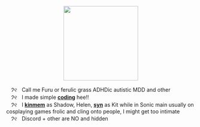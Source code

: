 <p align="center">
<img src="https://media.discordapp.net/attachments/1196764336656502797/1241688201559539732/Untitled84_20240519164432.png?ex=664b1bc0&is=6649ca40&hm=5a5862d37846d507cd5860b4762f53fe09c32c06c18af8287e294abb6f6ad73d&"<width="199" height="199">
</p>

ㅤ𑁘୧ㅤCall me Furu or ferulic grass ADHDic autistic MDD and other
\
ㅤ𑁘୧ㅤI made simple [**coding**](https://replit.com/@sebastiansis/twinkl) hee!!
\
ㅤ𑁘୧ㅤI [**kinmem**](https://fkin.carrd.co/#two) as Shadow, Helen, [**syn**](https://fkin.carrd.co/#two) as Kit while in Sonic main usually on cosplaying games frolic and cling onto people, I might get too intimate
\
ㅤ𑁘୧ㅤDiscord + other are NO and hidden